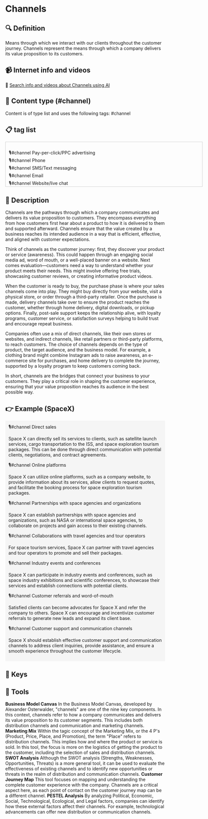 
# Channels


## 🔍 Definition
Means through which we interact with our clients throughout the customer journey. Channels represent the means through which a company delivers its value proposition to its customers.


## 📹 Internet info and videos
🤖 [Search info and videos about Channels using AI](https://www.perplexity.ai/search?q=videos+about+Channels:+Means+through+which+we+interact+with+our+customers+throughout+the+lifecycle.
)

## 📰 Content type (#channel)
Content is of type list and uses the following tags: #channel



## 📋 tag list

<div style='max-height: 120px; overflow-y: auto; border: 1px solid #ccc; padding: 10px; width: 600px;'>
  <ul style='list-style-type: none; padding-left: 0;'>


<li>🎙️#channel  Pay-per-click/PPC advertising</li>
<li>🎙️#channel  Phone</li>
<li>🎙️#channel  SMS/Text messaging</li>
<li>🎙️#channel  Email</li>
<li>🎙️#channel  Website/live chat</li>
<li>🎙️#channel  Social media platforms/Facebook</li>
<li>🎙️#channel  Facebook Messenger</li>
<li>🎙️#channel  Social media platforms/Twitter</li>
<li>🎙️#channel  Social media platforms/Instagram</li>
<li>🎙️#channel  Social media platforms/LinkedIn</li>
<li>🎙️#channel  LinkedIn profile</li>
<li>🎙️#channel  LinkedIn Company Page</li>
<li>🎙️#channel  LinkedIn Ads</li>
<li>🎙️#channel  Social media platforms/Snapchat</li>
<li>🎙️#channel  Social media platforms/TikTok</li>
<li>🎙️#channel  Social media platforms/Pinterest</li>
<li>🎙️#channel  Social media platforms/Reddit</li>
<li>🎙️#channel  Social media platforms/Quora</li>
<li>🎙️#channel  Social media platforms/Medium</li>
<li>🎙️#channel  Social media platforms/YouTube</li>
<li>🎙️#channel  YouTube Ads</li>
<li>🎙️#channel  Twitter profile</li>
<li>🎙️#channel  Twitter Ads</li>
<li>🎙️#channel  WhatsApp</li>
<li>🎙️#channel  Instagram profile</li>
<li>🎙️#channel  Instagram Ads</li>
<li>🎙️#channel  Snapchat</li>
<li>🎙️#channel  Blog</li>
<li>🎙️#channel  Influencer partnerships</li>
<li>🎙️#channel  Podcasts</li>
<li>🎙️#channel  Webinars</li>
<li>🎙️#channel  Virtual events</li>
<li>🎙️#channel  Online communities</li>
<li>🎙️#channel  Customer forums</li>
<li>🎙️#channel  Customer feedback surveys</li>
<li>🎙️#channel  Online product demos</li>
<li>🎙️#channel  Mobile app push notifications</li>
<li>🎙️#channel  Mobile app in-app messaging</li>
<li>🎙️#channel  Customer support ticketing system</li>
<li>🎙️#channel  Help center or knowledge base</li>
<li>🎙️#channel  FAQ section on website</li>
<li>🎙️#channel  Product packaging and inserts</li>
<li>🎙️#channel  Print advertising</li>
<li>🎙️#channel  Radio ads</li>
<li>🎙️#channel  Television ads</li>
<li>🎙️#channel  Direct mail</li>
<li>🎙️#channel  Sponsorship of events or conferences</li>
<li>🎙️#channel  Public relations/Press releases</li>
<li>🎙️#channel  Public relations/Media outreach</li>
<li>🎙️#channel  Content marketing</li>
<li>🎙️#channel  Search engine optimization/SEO</li>
<li>🎙️#channel  Google Ads</li>
<li>🎙️#channel  Display advertising</li>
<li>🎙️#channel  Native advertising</li>
<li>🎙️#channel  Affiliate marketing</li>
<li>🎙️#channel  Referral programs</li>
<li>🎙️#channel  Customer loyalty programs</li>
<li>🎙️#channel  Product placement in TV shows or movies</li>
<li>🎙️#channel  Influencer marketing campaigns</li>
<li>🎙️#channel  Partnerships with complementary brands</li>
<li>🎙️#channel  Customer testimonials and case studies</li>
<li>🎙️#channel  Online review platforms/Yelp</li>
<li>🎙️#channel  Online review platforms/Google Reviews</li>
<li>🎙️#channel  Word-of-mouth referrals</li>
<li>🎙️#channel  Sales team interactions</li>
<li>🎙️#channel  Trade shows and exhibitions</li>
<li>🎙️#channel  Industry conferences and events</li>
<li>🎙️#channel  Networking events</li>
<li>🎙️#channel  Cold outreach emails</li>
<li>🎙️#channel  Sales presentations</li>
<li>🎙️#channel  Sales follow-up calls</li>
<li>🎙️#channel  Customer onboarding calls</li>
<li>🎙️#channel  Sales demos</li>
<li>🎙️#channel  Customer success manager check-ins</li>
<li>🎙️#channel  Cross-promotion with other businesses</li>
<li>🎙️#channel  Online marketplaces/Amazon</li>
<li>🎙️#channel  Online marketplaces/eBay</li>
<li>🎙️#channel  E-commerce platforms/Shopify</li>
<li>🎙️#channel  E-commerce platforms/WooCommerce</li>
<li>🎙️#channel  Payment gateways/PayPal</li>
<li>🎙️#channel  Payment gateways/Stripe</li>
<li>🎙️#channel  Mobile wallets/Apple Pay</li>
<li>🎙️#channel  Mobile wallets/Google Pay</li>
<li>🎙️#channel  Affiliate networks</li>
<li>🎙️#channel  Content syndication platforms</li>
<li>🎙️#channel  Online advertising networks</li>
<li>🎙️#channel  Email newsletters</li>
<li>🎙️#channel  Web push notifications</li>
<li>🎙️#channel  Influencer takeovers on social media</li>
<li>🎙️#channel  Chatbots</li>
<li>🎙️#channel  Voice assistants/Alexa</li>
<li>🎙️#channel  Voice assistants/Google Assistant</li>
<li>🎙️#channel  Virtual reality/VR experiences</li>
<li>🎙️#channel  Augmented reality/AR experiences</li>
<li>🎙️#channel  Customer referral platforms</li>
<li>🎙️#channel  Online booking systems</li>
<li>🎙️#channel  Interactive quizzes or assessments</li>
<li>🎙️#channel  Surveys and polls</li>
<li>🎙️#channel  Live video streaming/Facebook Live</li>
<li>🎙️#channel  Live video streaming/Instagram Live</li>
<li>🎙️#channel  Product sampling campaigns</li>
<li>🎙️#channel  Crowdfunding platforms</li>
<li>🎙️#channel  Online auctions</li>
<li>🎙️#channel  Online tagifieds</li>
<li>🎙️#channel  Mobile app stores/Apple App Store</li>
<li>🎙️#channel  Mobile app stores/Google Play Store</li>
<li>🎙️#channel  User-generated content campaigns</li>
<li>🎙️#channel  Loyalty apps</li>
<li>🎙️#channel  SMS marketing campaigns</li>
<li>🎙️#channel  Mobile wallet loyalty cards</li>
<li>🎙️#channel  Customer feedback platforms</li>
<li>🎙️#channel  Live chat support software</li>
<li>🎙️#channel  Influencer endorsements</li>
<li>🎙️#channel  Branded merchandise</li>
<li>🎙️#channel  Virtual reality/VR storefronts</li>
<li>🎙️#channel  Augmented reality/AR try-on experiences</li>
<li>🎙️#channel  Online contest or giveaway platforms</li>
<li>🎙️#channel  Social media contests or giveaways</li>
<li>🎙️#channel  Customer appreciation events</li>
<li>🎙️#channel  User-generated content competitions</li>
<li>🎙️#channel  Bullseye framework/Viral Marketing</li>
<li>🎙️#channel  Bullseye framework/Public relations</li>
<li>🎙️#channel  Bullseye framework/Unconventional PR</li>
<li>🎙️#channel  Bullseye framework/Search Engine Marketing</li>
<li>🎙️#channel  Bullseye framework/Social & Display Ads</li>
<li>🎙️#channel  Bullseye framework/Offline Advertising</li>
<li>🎙️#channel  Bullseye framework/SEO</li>
<li>🎙️#channel  Bullseye framework/Content Marketing</li>
<li>🎙️#channel  Bullseye framework/Email Marketing</li>
<li>🎙️#channel  Bullseye framework/Engineering As Marketing</li>
<li>🎙️#channel  Bullseye framework/Business Development</li>
<li>🎙️#channel  Bullseye framework/Sales</li>
<li>🎙️#channel  Bullseye framework/Affiliate Programs</li>
<li>🎙️#channel  Bullseye framework/Existing Platforms</li>
<li>🎙️#channel  Bullseye framework/Events</li>
<li>🎙️#channel  Bullseye framework/Speaking Engagements</li>
<li>🎙️#channel  Bullseye framework/Community Building</li>
<li>🎙️#channel  Bullseye framework/Targeting Blogs</li>
<li>🎙️#channel  Bullseye framework/Trade Shows (inc. Virtual)</li>

  </ul>
</div>

## 📖 Description
Channels are the pathways through which a company communicates and delivers its value proposition to customers. They encompass everything from how customers first hear about a product to how it is delivered to them and supported afterward. Channels ensure that the value created by a business reaches its intended audience in a way that is efficient, effective, and aligned with customer expectations.

Think of channels as the customer journey: first, they discover your product or service (awareness). This could happen through an engaging social media ad, word of mouth, or a well-placed banner on a website. Next comes evaluation—customers need a way to understand whether your product meets their needs. This might involve offering free trials, showcasing customer reviews, or creating informative product videos.

When the customer is ready to buy, the purchase phase is where your sales channels come into play. They might buy directly from your website, visit a physical store, or order through a third-party retailer. Once the purchase is made, delivery channels take over to ensure the product reaches the customer, whether through home delivery, digital downloads, or pickup options. Finally, post-sale support keeps the relationship alive, with loyalty programs, customer service, or satisfaction surveys helping to build trust and encourage repeat business.

Companies often use a mix of direct channels, like their own stores or websites, and indirect channels, like retail partners or third-party platforms, to reach customers. The choice of channels depends on the type of product, the target audience, and the business model. For example, a clothing brand might combine Instagram ads to raise awareness, an e-commerce site for purchases, and home delivery to complete the journey, supported by a loyalty program to keep customers coming back.

In short, channels are the bridges that connect your business to your customers. They play a critical role in shaping the customer experience, ensuring that your value proposition reaches its audience in the best possible way.

## 👉 Example (SpaceX)

<div style="background-color: #f5f5f5; padding: 10px;">🎙️#channel Direct sales

Space X can directly sell its services to clients, such as satellite launch services, cargo transportation to the ISS, and space exploration tourism packages. This can be done through direct communication with potential clients, negotiations, and contract agreements.

🎙️#channel Online platforms

Space X can utilize online platforms, such as a company website, to provide information about its services, allow clients to request quotes, and facilitate the booking process for space exploration tourism packages.

🎙️#channel Partnerships with space agencies and organizations

Space X can establish partnerships with space agencies and organizations, such as NASA or international space agencies, to collaborate on projects and gain access to their existing channels.

🎙️#channel Collaborations with travel agencies and tour operators

For space tourism services, Space X can partner with travel agencies and tour operators to promote and sell their packages.

🎙️#channel Industry events and conferences

Space X can participate in industry events and conferences, such as space industry exhibitions and scientific conferences, to showcase their services and establish connections with potential clients.

🎙️#channel Customer referrals and word-of-mouth

Satisfied clients can become advocates for Space X and refer the company to others. Space X can encourage and incentivize customer referrals to generate new leads and expand its client base.

🎙️#channel Customer support and communication channels

Space X should establish effective customer support and communication channels to address client inquiries, provide assistance, and ensure a smooth experience throughout the customer lifecycle.
</div>

## 🔑 Keys



## 🧰 Tools
**Business Model Canvas**
In the Business Model Canvas, developed by Alexander Osterwalder, "channels" are one of the nine key components. In this context, channels refer to how a company communicates and delivers its value proposition to its customer segments. This includes both distribution channels and communication and marketing channels.
**Marketing Mix**
Within the tagic concept of the Marketing Mix, or the 4 P's (Product, Price, Place, and Promotion), the term "Place" refers to distribution channels. This implies how and where the product or service is sold. In this tool, the focus is more on the logistics of getting the product to the customer, including the selection of sales and distribution channels.
**SWOT Analysis**
Although the SWOT analysis (Strengths, Weaknesses, Opportunities, Threats) is a more general tool, it can be used to evaluate the effectiveness of existing channels and to identify new opportunities or threats in the realm of distribution and communication channels.
**Customer Journey Map**
This tool focuses on mapping and understanding the complete customer experience with the company. Channels are a critical aspect here, as each point of contact on the customer journey map can be a different channel.
**PESTEL Analysis**
By analyzing Political, Economic, Social, Technological, Ecological, and Legal factors, companies can identify how these external factors affect their channels. For example, technological advancements can offer new distribution or communication channels.
